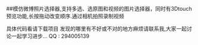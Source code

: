 ##模仿微博照片选择器,支持多选、选原图和视频的图片选择器，同时有3Dtouch预览功能,长按拖动改变顺序.通过相机拍照录制视频

具体代码看请下载项目
发现的哪里有不好或不对的地方麻烦请联系我,大家一起讨论一起学习进步... 
QQ : 294005139
